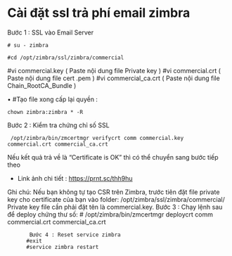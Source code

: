 # Cài đặt ssl trả phí email zimbra

Bước 1 : SSL vào Email Server 
```
# su - zimbra
```
```
#cd /opt/zimbra/ssl/zimbra/commercial
```


#vi commercial.key     ( Paste nội dung file Private key )
#vi commercial.crt      ( Paste nội dung file cert .pem )
#vi commercial_ca.crt ( Paste nội dung file Chain_RootCA_Bundle )

•	#Tạo file xong cấp lại quyền : 
```
chown zimbra:zimbra * -R
```
Bước 2 : Kiểm tra chứng chỉ số SSL 
```
 /opt/zimbra/bin/zmcertmgr verifycrt comm commercial.key commercial.crt commercial_ca.crt
```

Nếu kết quả trả về là “Certificate is OK” thì có thể chuyển sang bước tiếp theo
-	Link ảnh chi tiết : https://prnt.sc/thh9hu 
           
Ghi chú: Nếu bạn không tự tạo CSR trên Zimbra, trước tiên đặt file private key cho           certificate của bạn vào folder: /opt/zimbra/ssl/zimbra/commercial/
            Private key file cần phải đặt tên là commercial.key.
           Bước 3 : Chạy lệnh sau để deploy chứng thư số:
            # /opt/zimbra/bin/zmcertmgr deploycrt comm commercial.crt commercial_ca.crt

           Bước 4 : Reset service zimbra
          #exit
          #service zimbra restart
